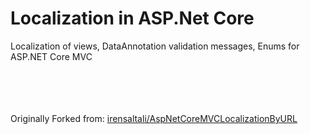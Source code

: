 # Localization in ASP.Net Core
Localization of views, DataAnnotation validation messages, Enums for ASP.NET Core MVC

<br/><br/><br/><br/>
Originally Forked from: [irensaltali/AspNetCoreMVCLocalizationByURL](https://github.com/irensaltali/AspNetCoreMVCLocalizationByURL)
